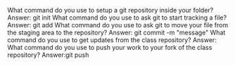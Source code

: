 What command do you use to setup a git repository inside your folder? Answer: git init
What command do you use to ask git to start tracking a file? Answer: git add
What command do you use to ask git to move your file from the staging area to the repository? Answer: git commit -m "message"
What command do you use to get updates from the class repository? Answer:
What command do you use to push your work to your fork of the class repository? Answer:git push
